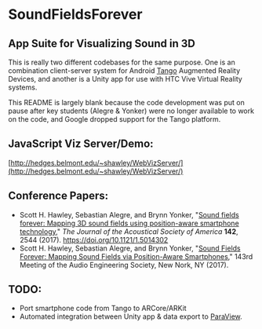# SoundFieldsForever
## App Suite for Visualizing Sound in 3D

This is really two different codebases for the same purpose.  One is an combination client-server system for Android [Tango](https://en.wikipedia.org/wiki/Tango_(platform)) Augmented Reality Devices, and another is a Unity app for use with HTC Vive Virtual Reality systems. 

This README is largely blank because the code development was put on pause after key students (Alegre & Yonker) were no longer available to work on the code, and Google dropped support for the Tango platform.

## JavaScript Viz Server/Demo: 
[http://hedges.belmont.edu/~shawley/WebVizServer/](http://hedges.belmont.edu/~shawley/WebVizServer/)

## Conference Papers:
* Scott H. Hawley, Sebastian Alegre, and Brynn Yonker, "[Sound fields forever: Mapping 3D sound fields using position-aware smartphone technology](https://asa.scitation.org/doi/10.1121/1.5014302)," <i>The Journal of the Acoustical Society of America</i> <b>142</b>, 2544 (2017). https://doi.org/10.1121/1.5014302
* Scott H. Hawley, Sebastian Alegre, and Brynn Yonker, "[Sound Fields Forever: Mapping Sound Fields via Position-Aware Smartphones](http://www.aes.org/e-lib/browse.cfm?elib=19349)," 143rd Meeting of the Audio Engineering Society, New Nork, NY (2017). 

## TODO:
* Port smartphone code from Tango to ARCore/ARKit
* Automated integration between Unity app & data export to [ParaView](https://www.paraview.org/).
